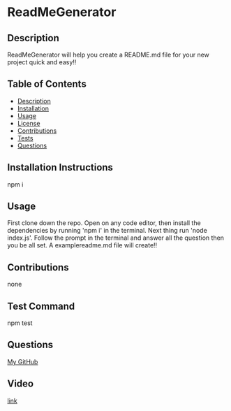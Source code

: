# **ReadMeGenerator**



  ## Description

  ReadMeGenerator will help you create a README.md file for your new project quick and easy!!

  ## Table of Contents
  * [Description](#description)
  * [Installation](#installation-instructions)
  * [Usage](#usage)
  * [License](#license)
  * [Contributions](#contributions)
  * [Tests](#test-command)
  * [Questions](#questions)

  ## Installation Instructions
  npm i

  ## Usage
  First clone down the repo. Open on any code editor, then install the dependencies by running 'npm i' in the terminal. Next thing run 'node index.js'. Follow the prompt in the terminal and answer all the question then you be all set. A examplereadme.md file will create!!



  ## Contributions
  none

  ## Test Command
  npm test

  ## Questions


  [My GitHub](https://github.com/eycs0317)

  ## Video
  [link](https://drive.google.com/file/d/1vq62Qbno29_OKy0ipZyMHUEfZu1s1ds9/view)

